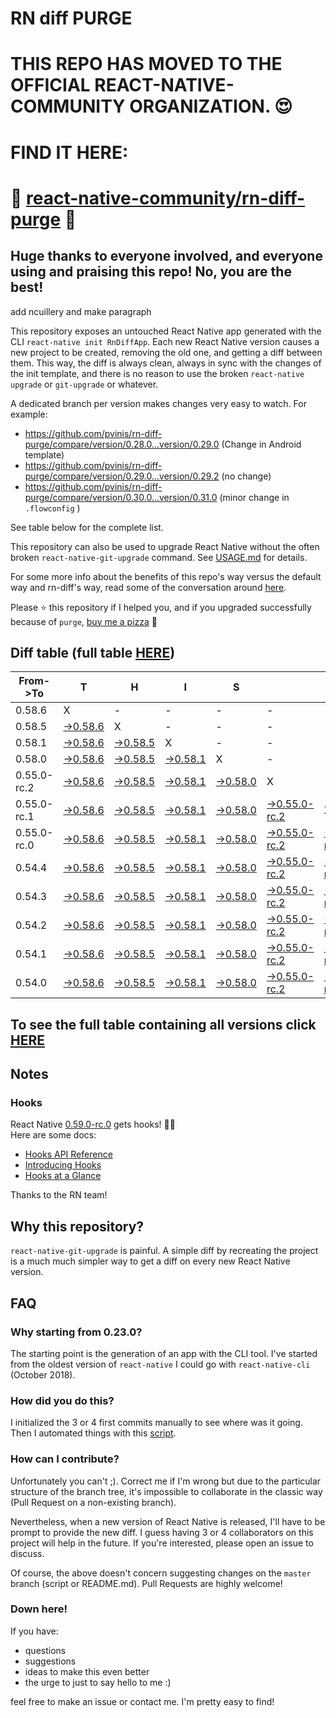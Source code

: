 # RN diff PURGE

# THIS REPO HAS MOVED TO THE OFFICIAL REACT-NATIVE-COMMUNITY ORGANIZATION. 😍
# FIND IT HERE:  
# 💪 [react-native-community/rn-diff-purge](https://github.com/react-native-community/rn-diff-purge) 🎉
## Huge thanks to everyone involved, and everyone using and praising this repo! No, you are the best!


 add ncuillery and make paragraph

This repository exposes an untouched React Native app generated with the CLI
`react-native init RnDiffApp`. Each new React Native version causes a new project to be created, removing the old one, and getting a diff between them. This way, the diff is always clean, always in sync with the changes of the init template, and there is no reason to use the broken `react-native upgrade` or `git-upgrade` or whatever.

A dedicated branch per version makes changes very easy
to watch. For example:

* https://github.com/pvinis/rn-diff-purge/compare/version/0.28.0...version/0.29.0
(Change in Android template)
* https://github.com/pvinis/rn-diff-purge/compare/version/0.29.0...version/0.29.2
(no change)
* https://github.com/pvinis/rn-diff-purge/compare/version/0.30.0...version/0.31.0
(minor change in `.flowconfig` )

See table below for the complete list.

This repository can also be used to upgrade React Native without the often broken `react-native-git-upgrade` command.
See [USAGE.md](https://github.com/pvinis/rn-diff-purge/blob/master/USAGE.md) for details.

For some more info about the benefits of this repo's way versus the default way and rn-diff's way, read some of the conversation around [here](https://github.com/react-native-community/discussions-and-proposals/issues/68#issuecomment-452227478).

Please :star: this repository if I helped you, and if you upgraded successfully because of `purge`, [buy me a pizza](https://www.buymeacoffee.com/DGWwHVZ4s) :pizza:

## Diff table (full table [HERE](https://pvinis.github.io/rn-diff-purge))

| From->To    | T                                                                                               | H                                                                                               | I                                                                                               | S                                                                                               |                                                                                                           | I                                                                                                         | S                                                                                                    |                                                                                            | C                                                                                          | O                                                                                          | O                                                                                          | L   |
| ----------- | ----------------------------------------------------------------------------------------------- | ----------------------------------------------------------------------------------------------- | ----------------------------------------------------------------------------------------------- | ----------------------------------------------------------------------------------------------- | --------------------------------------------------------------------------------------------------------- | --------------------------------------------------------------------------------------------------------- | ---------------------------------------------------------------------------------------------------- | ------------------------------------------------------------------------------------------ | ------------------------------------------------------------------------------------------ | ------------------------------------------------------------------------------------------ | ------------------------------------------------------------------------------------------ | --- |
| 0.58.6      | X                                                                                               | -                                                                                               | -                                                                                               | -                                                                                               | -                                                                                                         | -                                                                                                         | -                                                                                                    | -                                                                                          | -                                                                                          | -                                                                                          | -                                                                                          | -   |
| 0.58.5      | [->0.58.6](https://github.com/pvinis/rn-diff-purge/compare/version/0.58.5..version/0.58.6)      | X                                                                                               | -                                                                                               | -                                                                                               | -                                                                                                         | -                                                                                                         | -                                                                                                    | -                                                                                          | -                                                                                          | -                                                                                          | -                                                                                          | -   |
| 0.58.1      | [->0.58.6](https://github.com/pvinis/rn-diff-purge/compare/version/0.58.1..version/0.58.6)      | [->0.58.5](https://github.com/pvinis/rn-diff-purge/compare/version/0.58.1..version/0.58.5)      | X                                                                                               | -                                                                                               | -                                                                                                         | -                                                                                                         | -                                                                                                    | -                                                                                          | -                                                                                          | -                                                                                          | -                                                                                          | -   |
| 0.58.0      | [->0.58.6](https://github.com/pvinis/rn-diff-purge/compare/version/0.58.0..version/0.58.6)      | [->0.58.5](https://github.com/pvinis/rn-diff-purge/compare/version/0.58.0..version/0.58.5)      | [->0.58.1](https://github.com/pvinis/rn-diff-purge/compare/version/0.58.0..version/0.58.1)      | X                                                                                               | -                                                                                                         | -                                                                                                         | -                                                                                                    | -                                                                                          | -                                                                                          | -                                                                                          | -                                                                                          | -   |
| 0.55.0-rc.2 | [->0.58.6](https://github.com/pvinis/rn-diff-purge/compare/version/0.55.0-rc.2..version/0.58.6) | [->0.58.5](https://github.com/pvinis/rn-diff-purge/compare/version/0.55.0-rc.2..version/0.58.5) | [->0.58.1](https://github.com/pvinis/rn-diff-purge/compare/version/0.55.0-rc.2..version/0.58.1) | [->0.58.0](https://github.com/pvinis/rn-diff-purge/compare/version/0.55.0-rc.2..version/0.58.0) | X                                                                                                         | -                                                                                                         | -                                                                                                    | -                                                                                          | -                                                                                          | -                                                                                          | -                                                                                          | -   |
| 0.55.0-rc.1 | [->0.58.6](https://github.com/pvinis/rn-diff-purge/compare/version/0.55.0-rc.1..version/0.58.6) | [->0.58.5](https://github.com/pvinis/rn-diff-purge/compare/version/0.55.0-rc.1..version/0.58.5) | [->0.58.1](https://github.com/pvinis/rn-diff-purge/compare/version/0.55.0-rc.1..version/0.58.1) | [->0.58.0](https://github.com/pvinis/rn-diff-purge/compare/version/0.55.0-rc.1..version/0.58.0) | [->0.55.0-rc.2](https://github.com/pvinis/rn-diff-purge/compare/version/0.55.0-rc.1..version/0.55.0-rc.2) | X                                                                                                         | -                                                                                                    | -                                                                                          | -                                                                                          | -                                                                                          | -                                                                                          | -   |
| 0.55.0-rc.0 | [->0.58.6](https://github.com/pvinis/rn-diff-purge/compare/version/0.55.0-rc.0..version/0.58.6) | [->0.58.5](https://github.com/pvinis/rn-diff-purge/compare/version/0.55.0-rc.0..version/0.58.5) | [->0.58.1](https://github.com/pvinis/rn-diff-purge/compare/version/0.55.0-rc.0..version/0.58.1) | [->0.58.0](https://github.com/pvinis/rn-diff-purge/compare/version/0.55.0-rc.0..version/0.58.0) | [->0.55.0-rc.2](https://github.com/pvinis/rn-diff-purge/compare/version/0.55.0-rc.0..version/0.55.0-rc.2) | [->0.55.0-rc.1](https://github.com/pvinis/rn-diff-purge/compare/version/0.55.0-rc.0..version/0.55.0-rc.1) | X                                                                                                    | -                                                                                          | -                                                                                          | -                                                                                          | -                                                                                          | -   |
| 0.54.4      | [->0.58.6](https://github.com/pvinis/rn-diff-purge/compare/version/0.54.4..version/0.58.6)      | [->0.58.5](https://github.com/pvinis/rn-diff-purge/compare/version/0.54.4..version/0.58.5)      | [->0.58.1](https://github.com/pvinis/rn-diff-purge/compare/version/0.54.4..version/0.58.1)      | [->0.58.0](https://github.com/pvinis/rn-diff-purge/compare/version/0.54.4..version/0.58.0)      | [->0.55.0-rc.2](https://github.com/pvinis/rn-diff-purge/compare/version/0.54.4..version/0.55.0-rc.2)      | [->0.55.0-rc.1](https://github.com/pvinis/rn-diff-purge/compare/version/0.54.4..version/0.55.0-rc.1)      | [->0.55.0-rc.0](https://github.com/pvinis/rn-diff-purge/compare/version/0.54.4..version/0.55.0-rc.0) | X                                                                                          | -                                                                                          | -                                                                                          | -                                                                                          | -   |
| 0.54.3      | [->0.58.6](https://github.com/pvinis/rn-diff-purge/compare/version/0.54.3..version/0.58.6)      | [->0.58.5](https://github.com/pvinis/rn-diff-purge/compare/version/0.54.3..version/0.58.5)      | [->0.58.1](https://github.com/pvinis/rn-diff-purge/compare/version/0.54.3..version/0.58.1)      | [->0.58.0](https://github.com/pvinis/rn-diff-purge/compare/version/0.54.3..version/0.58.0)      | [->0.55.0-rc.2](https://github.com/pvinis/rn-diff-purge/compare/version/0.54.3..version/0.55.0-rc.2)      | [->0.55.0-rc.1](https://github.com/pvinis/rn-diff-purge/compare/version/0.54.3..version/0.55.0-rc.1)      | [->0.55.0-rc.0](https://github.com/pvinis/rn-diff-purge/compare/version/0.54.3..version/0.55.0-rc.0) | [->0.54.4](https://github.com/pvinis/rn-diff-purge/compare/version/0.54.3..version/0.54.4) | X                                                                                          | -                                                                                          | -                                                                                          | -   |
| 0.54.2      | [->0.58.6](https://github.com/pvinis/rn-diff-purge/compare/version/0.54.2..version/0.58.6)      | [->0.58.5](https://github.com/pvinis/rn-diff-purge/compare/version/0.54.2..version/0.58.5)      | [->0.58.1](https://github.com/pvinis/rn-diff-purge/compare/version/0.54.2..version/0.58.1)      | [->0.58.0](https://github.com/pvinis/rn-diff-purge/compare/version/0.54.2..version/0.58.0)      | [->0.55.0-rc.2](https://github.com/pvinis/rn-diff-purge/compare/version/0.54.2..version/0.55.0-rc.2)      | [->0.55.0-rc.1](https://github.com/pvinis/rn-diff-purge/compare/version/0.54.2..version/0.55.0-rc.1)      | [->0.55.0-rc.0](https://github.com/pvinis/rn-diff-purge/compare/version/0.54.2..version/0.55.0-rc.0) | [->0.54.4](https://github.com/pvinis/rn-diff-purge/compare/version/0.54.2..version/0.54.4) | [->0.54.3](https://github.com/pvinis/rn-diff-purge/compare/version/0.54.2..version/0.54.3) | X                                                                                          | -                                                                                          | -   |
| 0.54.1      | [->0.58.6](https://github.com/pvinis/rn-diff-purge/compare/version/0.54.1..version/0.58.6)      | [->0.58.5](https://github.com/pvinis/rn-diff-purge/compare/version/0.54.1..version/0.58.5)      | [->0.58.1](https://github.com/pvinis/rn-diff-purge/compare/version/0.54.1..version/0.58.1)      | [->0.58.0](https://github.com/pvinis/rn-diff-purge/compare/version/0.54.1..version/0.58.0)      | [->0.55.0-rc.2](https://github.com/pvinis/rn-diff-purge/compare/version/0.54.1..version/0.55.0-rc.2)      | [->0.55.0-rc.1](https://github.com/pvinis/rn-diff-purge/compare/version/0.54.1..version/0.55.0-rc.1)      | [->0.55.0-rc.0](https://github.com/pvinis/rn-diff-purge/compare/version/0.54.1..version/0.55.0-rc.0) | [->0.54.4](https://github.com/pvinis/rn-diff-purge/compare/version/0.54.1..version/0.54.4) | [->0.54.3](https://github.com/pvinis/rn-diff-purge/compare/version/0.54.1..version/0.54.3) | [->0.54.2](https://github.com/pvinis/rn-diff-purge/compare/version/0.54.1..version/0.54.2) | X                                                                                          | -   |
| 0.54.0      | [->0.58.6](https://github.com/pvinis/rn-diff-purge/compare/version/0.54.0..version/0.58.6)      | [->0.58.5](https://github.com/pvinis/rn-diff-purge/compare/version/0.54.0..version/0.58.5)      | [->0.58.1](https://github.com/pvinis/rn-diff-purge/compare/version/0.54.0..version/0.58.1)      | [->0.58.0](https://github.com/pvinis/rn-diff-purge/compare/version/0.54.0..version/0.58.0)      | [->0.55.0-rc.2](https://github.com/pvinis/rn-diff-purge/compare/version/0.54.0..version/0.55.0-rc.2)      | [->0.55.0-rc.1](https://github.com/pvinis/rn-diff-purge/compare/version/0.54.0..version/0.55.0-rc.1)      | [->0.55.0-rc.0](https://github.com/pvinis/rn-diff-purge/compare/version/0.54.0..version/0.55.0-rc.0) | [->0.54.4](https://github.com/pvinis/rn-diff-purge/compare/version/0.54.0..version/0.54.4) | [->0.54.3](https://github.com/pvinis/rn-diff-purge/compare/version/0.54.0..version/0.54.3) | [->0.54.2](https://github.com/pvinis/rn-diff-purge/compare/version/0.54.0..version/0.54.2) | [->0.54.1](https://github.com/pvinis/rn-diff-purge/compare/version/0.54.0..version/0.54.1) | X   |

## To see the full table containing all versions click [HERE](https://pvinis.github.io/rn-diff-purge)

## Notes

### Hooks
React Native [0.59.0-rc.0](https://github.com/pvinis/rn-diff-purge#version-changes) gets hooks! 🎉🥳  
Here are some docs:
- [Hooks API Reference](https://reactjs.org/docs/hooks-reference.html)
- [Introducing Hooks](https://reactjs.org/docs/hooks-intro.html)
- [Hooks at a Glance](https://reactjs.org/docs/hooks-overview.html)

Thanks to the RN team!

## Why this repository?
`react-native-git-upgrade` is painful. A simple diff by recreating the project is a much much simpler way to get a diff on every new React Native version.


## FAQ

### Why starting from 0.23.0?

The starting point is the generation of an app with the CLI tool. I've started from the oldest
version of `react-native` I could go with `react-native-cli` (October 2018).

### How did you do this?

I initialized the 3 or 4 first commits manually to see where was it going. Then I automated
things with this [script](https://github.com/pvinis/rn-diff-purge/blob/master/new-version.sh).

### How can I contribute?

Unfortunately you can't ;). Correct me if I'm wrong but due to the particular structure of the
branch tree, it's impossible to collaborate in the classic way (Pull Request on a non-existing
branch).

Nevertheless, when a new version of React Native is released, I'll have to be prompt to provide
the new diff. I guess having 3 or 4 collaborators on this project will help in the future.
If you're interested, please open an issue to discuss.

Of course, the above doesn't concern suggesting changes on the `master` branch (script or
README.md). Pull Requests are highly welcome!


### Down here!

If you have: 
- questions
- suggestions
- ideas to make this even better
- the urge to just to say hello to me :)

feel free to make an issue or contact me. I'm pretty easy to find!
